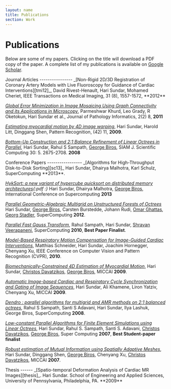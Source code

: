 ```yaml
---
layout: name
title: Publications
section: Work
---
```

Publications
============
Below are some of my papers. Clicking on the title will
download a PDF copy of the paper. A complete list of my publications is 
available on [Google Scholar](http://scholar.google.com/citations?user=equOxc0AAAAJ).

<div class="section" markdown="1">
Journal Articles
----------------
_[Non-Rigid 2D/3D Registration of Coronary Artery Models with Live Fluoroscopy for Guidance of Cardiac Interventions][tmi12]_,
David Rivest-Henault, Hari Sundar, Mohamed Cheriet, IEEE Transactions on Medical Imaging, 31 (8), 1557-1572, **2012** 

_[Global Error Minimization in Image Mosaicing Using Graph Connectivity and its Applications in Microscopy][jpi11]_,
Parmeshwar Khurd, Leo Grady, R Oketokun, Hari Sundar et al., Journal of Pathology Informatics, 2(2) 8, **2011** 

_[Estimating myocardial motion by 4D image warping][pr09]_,
Hari Sundar, Harold Litt, Dinggang Shen, Pattern Recognition, (42) 11, **2009**.

_[Bottom-Up Construction and 2:1 Balance Refinement of Linear Octrees in Parallel][sisc08]_,
Hari Sundar, Rahul S Sampath, [George Biros][biros], SIAM J. Scientific Computing 30: 5. 2675-2708. **2008**
</div>

<div class="section" markdown="1">
Conference Papers
-----------------
_[Algorithms for High-Throughput Disk-to-Disk Sorting][sc13]_
Hari Sundar, Dhairya Malhotra, Karl Schulz, SuperComputing **2013**.

_[HykSort: a new variant of hypercube quicksort on distributed memory architectures][ics13]{:pdf :}_
Hari Sundar, Dhairya Malhotra, [George Biros][biros], International Conference on Supercomputing **2013**

_[Parallel Geometric-Algebraic Multigrid on Unstructured Forests of Octrees][sc12]_
Hari Sundar, [George Biros][biros], Carsten Burstedde, Johann Rudi, [Omar Ghattas][omar], [Georg Stadler][stadler], SuperComputing **2012**.

_[Parallel Fast Gauss Transform][sc10]_,
Rahul Sampath, Hari Sundar, [Shravan Veerapaneni][shravan], SuperComputing **2010**, **Best Paper Finalist**.

_[Model-Based Respiratory Motion Compensation for Image-Guided Cardiac Interventions][cvpr10]_, 
Matthias Schneider, Hari Sundar, Joachim Hornegger, Chenyang Xu, IEEE Conference on Computer Vision and Pattern Recognition (CVPR), **2010**.

_[Biomechanically-Constrained 4D Estimation of Myocardial Motion][miccai09a]_,
Hari Sundar, [Christos Davatzikos][christos], [George Biros][biros], MICCAI **2009**.

_[Automatic Image-based Cardiac and Respiratory Cycle Synchronization and Gating of Image Sequences][miccai09b]_,
Hari Sundar, Ali Khamene, Liron Yatziv, Chenyang Xu, MICCAI **2009**. 

_[Dendro : parallel algorithms for multigrid and AMR methods on 2:1 balanced octrees][sc08]_,
Rahul S Sampath, Santi S Adavani, Hari Sundar, Ilya Lashuk, George Biros, SuperComputing **2008**.

_[Low-constant Parallel Algorithms for Finite Element Simulations using Linear Octrees][sc07]_,
Hari Sundar, Rahul S. Sampath, Santi S. Adavani, [Christos Davatzikos][christos], [George Biros][biros], Super Computing **2007**, **Best Student-paper finalist** 

_[Robust estimation of Mutual Information using Spatially Adaptive Meshes][miccai07]_,
Hari Sundar, Dinggang Shen, [George Biros][biros], Chenyang Xu, [Christos Davatzikos][christos], MICCAI **2007**. 
</div>

[omar]: http://users.ices.utexas.edu/~omar/
[biros]: http://users.ices.utexas.edu/~biros
[stadler]: http://users.ices.utexas.edu/~georgst/index.html
[christos]: http://www.rad.upenn.edu/sbia/christos/
[shravan]: http://www.math.lsa.umich.edu/~shravan/

<div class="section" markdown="1">
Thesis
------
_[Spatio-temporal Deformation Analysis of Cardiac MR Images][thesis]_. 
Hari Sundar. 
School of Engineering and Applied Sciences, University of Pennsylvania, 
Philadelphia, PA. 
**2009**  
</div>


[thesis]: /files/pubs/thesis.pdf

[tmi12]: /files/pubs/tmi12.pdf
[jpi11]: /files/pubs/jpi11.pdf
[pr09]: /files/pubs/pr09.pdf
[sisc08]: /files/pubs/sisc08.pdf

[sc07]: /files/pubs/sc07.pdf
[sc08]: /files/pubs/sc08.pdf
[sc10]: /files/pubs/sc10.pdf
[sc12]: /files/pubs/sc12.pdf
[sc13]: /files/pubs/sc13.pdf

[ics13]: /files/pubs/ics13.pdf  

[cvpr10]: /files/pubs/cvpr10.pdf

[miccai07]: /files/pubs/miccai07.pdf
[miccai09a]: /files/pubs/miccai09a.pdf
[miccai09b]: /files/pubs/miccai09b.pdf
